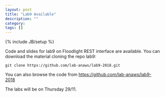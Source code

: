 ```yaml
---
layout: post
title: "Lab9 Available"
description: ""
category: 
tags: []
---
```

{% include JB/setup %}

Code and slides for lab9 on Floodlight REST interface are available. 
You can download the material cloning the repo lab9:
```
git clone https://github.com/lab-anaws/lab9-2018.git
```

You can also browse the code from  <https://github.com/lab-anaws/lab9-2018>

The labs will be on Thursday 29/11.

